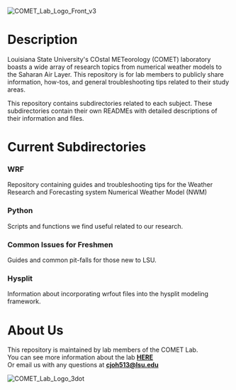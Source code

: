 ![COMET_Lab_Logo_Front_v3](https://github.com/user-attachments/assets/3e20f6fb-bc99-44d9-90e7-de69ee611976)

# Description
Louisiana State University's COstal METeorology (COMET) laboratory boasts a wide array of research topics from numerical weather models to the Saharan Air Layer.  This repository is for lab members to publicly share information, how-tos, and general troubleshooting tips related to their study areas.

This repository contains subdirectories related to each subject. These subdirectories contain their own READMEs with detailed descriptions of their information and files.


# Current Subdirectories
### WRF
Repository containing guides and troubleshooting tips for the Weather Research and Forecasting system Numerical Weather Model (NWM)

### Python
Scripts and functions we find useful related to our research.

### Common Issues for Freshmen
Guides and common pit-falls for those new to LSU.

### Hysplit
Information about incorporating wrfout files into the hysplit modeling framework.


# About Us
This repository is maintained by lab members of the COMET Lab.  
You can see more information about the lab [**HERE**](https://faculty.lsu.edu/paulmiller/comet_lab.php)\
Or email us with any questions at **cjoh513@lsu.edu**





![COMET_Lab_Logo_3dot](https://github.com/user-attachments/assets/279a5043-5716-4476-83cf-c92da097d093)
